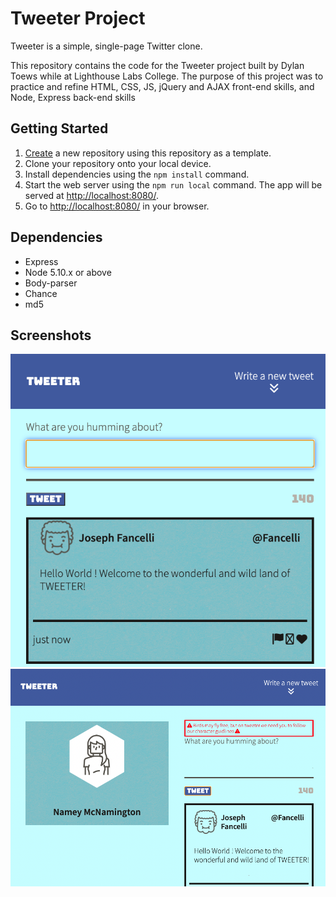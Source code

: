 # Tweeter Project

Tweeter is a simple, single-page Twitter clone.

This repository contains the code for the Tweeter project built by Dylan Toews while at Lighthouse Labs College. The purpose of this project was to practice and refine HTML, CSS, JS, jQuery and AJAX front-end skills, and Node, Express back-end skills


## Getting Started

1. [Create](https://docs.github.com/en/repositories/creating-and-managing-repositories/creating-a-repository-from-a-template) a new repository using this repository as a template.
2. Clone your repository onto your local device.
3. Install dependencies using the `npm install` command.
3. Start the web server using the `npm run local` command. The app will be served at <http://localhost:8080/>.
4. Go to <http://localhost:8080/> in your browser.

## Dependencies

- Express
- Node 5.10.x or above
- Body-parser
- Chance
- md5

## Screenshots

!["Screenshot of tweeter home  page in tablet view"](https://github.com/dylanToews/tweeter/blob/master/docs/tweeter-main-page.png)
!["Screenshot of error handler when tweet is submitted with no text"](https://github.com/dylanToews/tweeter/blob/master/docs/tweeter-with-error.png)